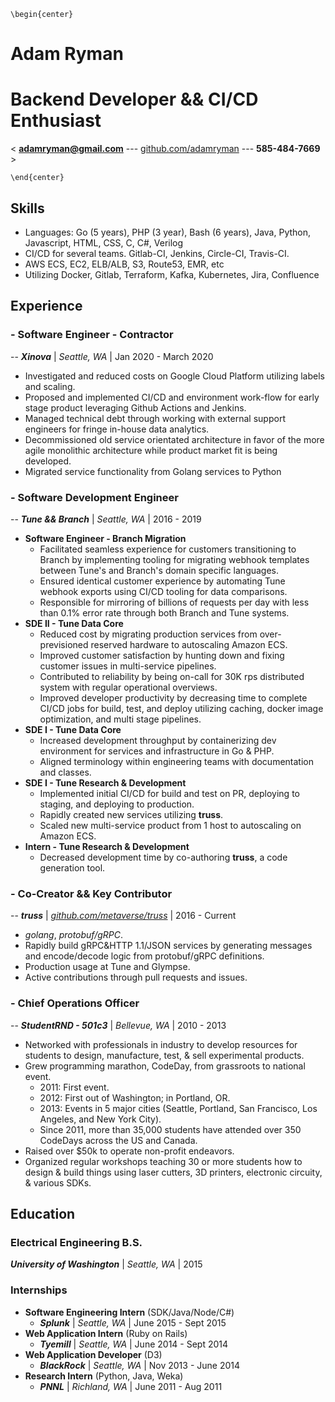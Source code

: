 ```{=latex}
\begin{center}
```
# Adam Ryman

# Backend Developer && CI/CD Enthusiast

< **adamryman@gmail.com** --- [github.com/adamryman](https://github.com/adamryman) --- **585-484-7669** >

```{=latex}
\end{center}
```

## Skills
- Languages: Go (5 years), PHP (3 year), Bash (6 years), Java, Python, Javascript, HTML, CSS, C, C#, Verilog
- CI/CD for several teams. Gitlab-CI, Jenkins, Circle-CI, Travis-CI.
- AWS ECS, EC2, ELB/ALB, S3, Route53, EMR, etc
- Utilizing Docker, Gitlab, Terraform, Kafka, Kubernetes, Jira, Confluence

## Experience

### - Software Engineer - Contractor

\-- ***Xinova*** | *Seattle, WA* | Jan 2020 - March 2020

- Investigated and reduced costs on Google Cloud Platform utilizing labels and scaling.
- Proposed and implemented CI/CD and environment work-flow for early stage product leveraging Github Actions and Jenkins.
- Managed technical debt through working with external support engineers for fringe in-house data analytics.
- Decommissioned old service orientated architecture in favor of the more agile monolithic architecture while product market fit is being developed.
- Migrated service functionality from Golang services to Python

### - Software Development Engineer

\-- ***Tune && Branch*** | *Seattle, WA* | 2016 - 2019

- **Software Engineer - Branch Migration**
	- Facilitated seamless experience for customers transitioning to Branch by implementing tooling for migrating webhook templates between Tune's and Branch's domain specific languages.
	- Ensured identical customer experience by automating Tune webhook exports using CI/CD tooling for data comparisons.
	- Responsible for mirroring of billions of requests per day with less than 0.1% error rate through both Branch and Tune systems.
- **SDE II - Tune Data Core**
	- Reduced cost by migrating production services from over-previsioned reserved hardware to autoscaling Amazon ECS.
	- Improved customer satisfaction by hunting down and fixing customer issues in multi-service pipelines.
	- Contributed to reliability by being on-call for 30K rps distributed system with regular operational overviews.
	- Improved developer productivity by decreasing time to complete CI/CD jobs for build, test, and deploy utilizing caching, docker image optimization, and multi stage pipelines.
- **SDE I - Tune Data Core**
	- Increased development throughput by containerizing dev environment for services and infrastructure in Go & PHP.
	- Aligned terminology within engineering teams with documentation and classes.
- **SDE I - Tune Research & Development**
	- Implemented initial CI/CD for build and test on PR, deploying to staging, and deploying to production.
	- Rapidly created new services utilizing **truss**.
	- Scaled new multi-service product from 1 host to autoscaling on Amazon ECS.
- **Intern - Tune Research & Development**
	- Decreased development time by co-authoring **truss**, a code generation tool.

### - Co-Creator && Key Contributor

\-- ***truss*** | *[github.com/metaverse/truss](https://github.com/metaverse/truss)* | 2016 - Current

- *golang*, *protobuf/gRPC*.
- Rapidly build gRPC&HTTP 1.1/JSON services by generating messages and encode/decode logic from protobuf/gRPC definitions.
- Production usage at Tune and Glympse.
- Active contributions through pull requests and issues.

### - Chief Operations Officer

\-- ***StudentRND - 501c3*** | *Bellevue, WA* | 2010 - 2013

- Networked with professionals in industry to develop resources for students to design, manufacture, test, & sell experimental products.
- Grew programming marathon, CodeDay, from grassroots to national event.
	- 2011: First event.
	- 2012: First out of Washington; in Portland, OR.
	- 2013: Events in 5 major cities (Seattle, Portland, San Francisco, Los Angeles, and New York City).
    - Since 2011, more than 35,000 students have attended over 350 CodeDays across the US and Canada.
- Raised over $50k to operate non-profit endeavors.
- Organized regular workshops teaching 30 or more students how to design & build things using laser cutters, 3D printers, electronic circuity, & various SDKs.

## Education

### Electrical Engineering B.S.
 ***University of Washington*** | *Seattle, WA* | 2015

### Internships

- **Software Engineering Intern** (SDK/Java/Node/C#)
	- ***Splunk*** | *Seattle, WA* | June 2015 - Sept 2015
- **Web Application Intern** (Ruby on Rails)
	- ***Tyemill*** | *Seattle, WA* | June 2014 - Sept 2014
- **Web Application Developer** (D3)
	- ***BlackRock*** | *Seattle, WA* | Nov 2013 - June 2014
- **Research Intern** (Python, Java, Weka)
	- ***PNNL*** | *Richland, WA* | June 2011 - Aug 2011

